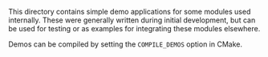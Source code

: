 This directory contains simple demo applications for some modules used
internally. These were generally written during initial development, but can
be used for testing or as examples for integrating these modules elsewhere.

Demos can be compiled by setting the `COMPILE_DEMOS` option in CMake.
